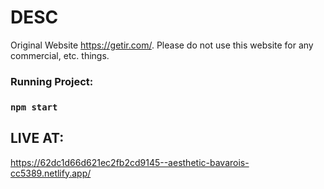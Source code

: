 # DESC

Original Website https://getir.com/. Please do 
not use this website for any commercial, etc. things.

### Running Project:

### `npm start`

## LIVE AT:

https://62dc1d66d621ec2fb2cd9145--aesthetic-bavarois-cc5389.netlify.app/


